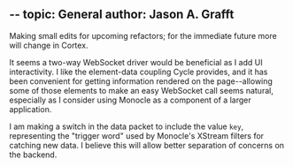 --
topic: General
author: Jason A. Grafft
---
Making small edits for upcoming refactors; for the immediate future more will change in Cortex.

It seems a two-way WebSocket driver would be beneficial as I add UI interactivity. I like the element-data coupling Cycle provides, and it has been convenient for getting information rendered on the page--allowing some of those elements to make an easy WebSocket call seems natural, especially as I consider using Monocle as a component of a larger application.

I am making a switch in the data packet to include the value `key`, representing the "trigger word" used by Monocle's XStream filters for catching new data. I believe this will allow better separation of concerns on the backend.